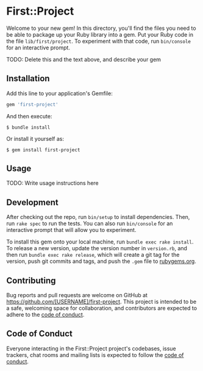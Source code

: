 # First::Project

Welcome to your new gem! In this directory, you'll find the files you need to be able to package up your Ruby library into a gem. Put your Ruby code in the file `lib/first/project`. To experiment with that code, run `bin/console` for an interactive prompt.

TODO: Delete this and the text above, and describe your gem

## Installation

Add this line to your application's Gemfile:

```ruby
gem 'first-project'
```

And then execute:

    $ bundle install

Or install it yourself as:

    $ gem install first-project

## Usage

TODO: Write usage instructions here

## Development

After checking out the repo, run `bin/setup` to install dependencies. Then, run `rake spec` to run the tests. You can also run `bin/console` for an interactive prompt that will allow you to experiment.

To install this gem onto your local machine, run `bundle exec rake install`. To release a new version, update the version number in `version.rb`, and then run `bundle exec rake release`, which will create a git tag for the version, push git commits and tags, and push the `.gem` file to [rubygems.org](https://rubygems.org).

## Contributing

Bug reports and pull requests are welcome on GitHub at https://github.com/[USERNAME]/first-project. This project is intended to be a safe, welcoming space for collaboration, and contributors are expected to adhere to the [code of conduct](https://github.com/[USERNAME]/first-project/blob/master/CODE_OF_CONDUCT.md).


## Code of Conduct

Everyone interacting in the First::Project project's codebases, issue trackers, chat rooms and mailing lists is expected to follow the [code of conduct](https://github.com/[USERNAME]/first-project/blob/master/CODE_OF_CONDUCT.md).
